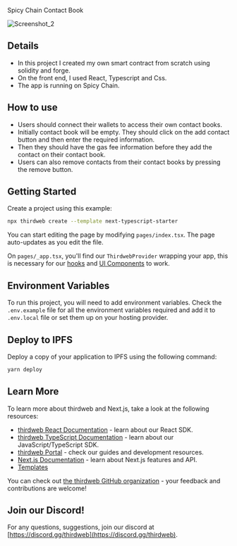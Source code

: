 
Spicy Chain Contact Book

![Screenshot_2](https://github.com/irfanbariss/web3-chiliz-final-project/assets/129832202/1559c0bf-6d5d-4bea-9d4e-4162bee83909)


## Details

* In this project I created my own smart contract from scratch using solidity and forge.
* On the front end, I used React, Typescript and Css.
* The app is running on Spicy Chain.

## How to use

* Users should connect their wallets to access their own contact books.
* Initially contact book will be empty. They should click on the add contact button and then enter the required information.
* Then they should have the gas fee information before they add the contact on their contact book.
* Users can also remove contacts from their contact books by pressing the remove button.



## Getting Started

Create a project using this example:

```bash
npx thirdweb create --template next-typescript-starter
```

You can start editing the page by modifying `pages/index.tsx`. The page auto-updates as you edit the file.

On `pages/_app.tsx`, you'll find our `ThirdwebProvider` wrapping your app, this is necessary for our [hooks](https://portal.thirdweb.com/react) and
[UI Components](https://portal.thirdweb.com/ui-components) to work.

## Environment Variables

To run this project, you will need to add environment variables. Check the `.env.example` file for all the environment variables required and add it to `.env.local` file or set them up on your hosting provider.

## Deploy to IPFS

Deploy a copy of your application to IPFS using the following command:

```bash
yarn deploy
```

## Learn More

To learn more about thirdweb and Next.js, take a look at the following resources:

- [thirdweb React Documentation](https://docs.thirdweb.com/react) - learn about our React SDK.
- [thirdweb TypeScript Documentation](https://docs.thirdweb.com/typescript) - learn about our JavaScript/TypeScript SDK.
- [thirdweb Portal](https://docs.thirdweb.com) - check our guides and development resources.
- [Next.js Documentation](https://nextjs.org/docs) - learn about Next.js features and API.
- [Templates](https://thirdweb.com/templates)

You can check out [the thirdweb GitHub organization](https://github.com/thirdweb-dev) - your feedback and contributions are welcome!

## Join our Discord!

For any questions, suggestions, join our discord at [https://discord.gg/thirdweb](https://discord.gg/thirdweb).
